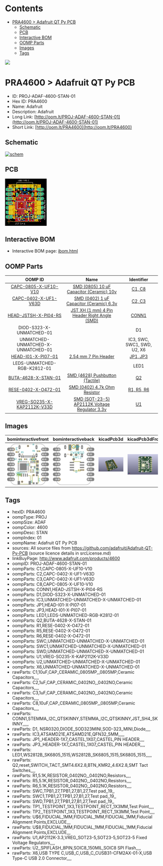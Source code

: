 



Contents
========

* [PRA4600 > Adafruit QT Py PCB](#pra4600--adafruit-qt-py-pcb)
	* [Schematic](#schematic)
	* [PCB](#pcb)
	* [Interactive BOM](#interactive-bom)
	* [OOMP Parts](#oomp-parts)
	* [Images](#images)
	* [Tags](#tags)
  
![][im]
# PRA4600 > Adafruit QT Py PCB

- ID: PROJ-ADAF-4600-STAN-01
- Hex ID: PRA4600
- Name: Adafruit
- Description: Adafruit
- Long Link: [http://oom.lt/PROJ-ADAF-4600-STAN-01](http://oom.lt/PROJ-ADAF-4600-STAN-01)
- Short Link: [http://oom.lt/PRA4600](http://oom.lt/PRA4600)

## Schematic
  
[![schem](eagleSchemImage.png)](eagleSchemImage.png)
## PCB
  
[![pcb](eagleImage.png)](eagleImage.png)
## Interactive BOM

- Interactive BOM page: [ibom.html](https://htmlpreview.github.io/?https://github.com/oomlout/oomlout_OOMP_projects/blob/main/PROJ-ADAF-4600-STAN-01/kicad/bom/ibom.html)

## OOMP Parts
  

|OOMP ID|Name|Identifier|
| :---: | :---: | :---: |
|[CAPC-0805-X-UF10-V10](https://github.com/oomlout/oomlout_OOMP_parts/tree/main/CAPC-0805-X-UF10-V10/)|[SMD (0805) 10 uF Capacitor (Ceramic) 10v](https://github.com/oomlout/oomlout_OOMP_parts/tree/main/CAPC-0805-X-UF10-V10/)|[C1, C8](https://github.com/oomlout/oomlout_OOMP_parts/tree/main/CAPC-0805-X-UF10-V10/)|
|[CAPC-0402-X-UF1-V63D](https://github.com/oomlout/oomlout_OOMP_parts/tree/main/CAPC-0402-X-UF1-V63D/)|[SMD (0402) 1 uF Capacitor (Ceramic) 6.3v](https://github.com/oomlout/oomlout_OOMP_parts/tree/main/CAPC-0402-X-UF1-V63D/)|[C2, C3](https://github.com/oomlout/oomlout_OOMP_parts/tree/main/CAPC-0402-X-UF1-V63D/)|
|[HEAD-JSTSH-X-PI04-RS](https://github.com/oomlout/oomlout_OOMP_parts/tree/main/HEAD-JSTSH-X-PI04-RS/)|[JST XH (1 mm) 4 Pin Header Right Angle (SMD)](https://github.com/oomlout/oomlout_OOMP_parts/tree/main/HEAD-JSTSH-X-PI04-RS/)|[CONN1](https://github.com/oomlout/oomlout_OOMP_parts/tree/main/HEAD-JSTSH-X-PI04-RS/)|
|DIOD-S323-X-UNMATCHED-01||D1|
|UNMATCHED-UNMATCHED-X-UNMATCHED-01||IC3, SWC, SWC1, SWD, U2, X6|
|[HEAD-I01-X-PI07-01](https://github.com/oomlout/oomlout_OOMP_parts/tree/main/HEAD-I01-X-PI07-01/)|[2.54 mm 7 Pin Header](https://github.com/oomlout/oomlout_OOMP_parts/tree/main/HEAD-I01-X-PI07-01/)|[JP1, JP3](https://github.com/oomlout/oomlout_OOMP_parts/tree/main/HEAD-I01-X-PI07-01/)|
|LEDS-UNMATCHED-RGB-K2812-01||LED1|
|[BUTA-4628-X-STAN-01](https://github.com/oomlout/oomlout_OOMP_parts/tree/main/BUTA-4628-X-STAN-01/)|[SMD (4628) Pushbutton (Tactile)](https://github.com/oomlout/oomlout_OOMP_parts/tree/main/BUTA-4628-X-STAN-01/)|[Q2](https://github.com/oomlout/oomlout_OOMP_parts/tree/main/BUTA-4628-X-STAN-01/)|
|[RESE-0402-X-O472-01](https://github.com/oomlout/oomlout_OOMP_parts/tree/main/RESE-0402-X-O472-01/)|[SMD (0402) 4.7k Ohm Resistor](https://github.com/oomlout/oomlout_OOMP_parts/tree/main/RESE-0402-X-O472-01/)|[R1, R5, R6](https://github.com/oomlout/oomlout_OOMP_parts/tree/main/RESE-0402-X-O472-01/)|
|[VREG-SO235-X-KAP2112K-V33D](https://github.com/oomlout/oomlout_OOMP_parts/tree/main/VREG-SO235-X-KAP2112K-V33D/)|[SMD (SOT-23-5) AP2112K Voltage Regulator 3.3v](https://github.com/oomlout/oomlout_OOMP_parts/tree/main/VREG-SO235-X-KAP2112K-V33D/)|[U1](https://github.com/oomlout/oomlout_OOMP_parts/tree/main/VREG-SO235-X-KAP2112K-V33D/)|

## Images
  
  

|bominteractivefront|bominteractiveback|kicadPcb3d|kicadPcb3dFront|kicadPcb3dBack|eagleImage|eagleSchemImage|pcbdraw|pcbdrawback|
| :---: | :---: | :---: | :---: | :---: | :---: | :---: | :---: | :---: |
|[![bominteractivefront](bomFront_140.png)](bomFront.png)|[![bominteractiveback](bomBack_140.png)](bomBack.png)|[![kicadPcb3d](kicadPcb3d_140.png)](kicadPcb3d.png)|[![kicadPcb3dFront](kicadPcb3dFront_140.png)](kicadPcb3dFront.png)|[![kicadPcb3dBack](kicadPcb3dBack_140.png)](kicadPcb3dBack.png)|[![eagleImage](eagleImage_140.png)](eagleImage.png)|[![eagleSchemImage](eagleSchemImage_140.png)](eagleSchemImage.png)|[![pcbdraw](pcbdraw_140.png)](pcbdraw.png)|[![pcbdrawback](pcbdrawBack_140.png)](pcbdrawBack.png)|

## Tags

- hexID: PRA4600
- oompType: PROJ
- oompSize: ADAF
- oompColor: 4600
- oompDesc: STAN
- oompIndex: 01
- oompName: Adafruit QT Py PCB
- sources: All source files from https://github.com/adafruit/Adafruit-QT-Py-PCB (source licence details in srcLicense.md)
- linkBuyPage: http://www.adafruit.com/products/4600
- oompID: PROJ-ADAF-4600-STAN-01
- oompParts: C1,CAPC-0805-X-UF10-V10
- oompParts: C2,CAPC-0402-X-UF1-V63D
- oompParts: C3,CAPC-0402-X-UF1-V63D
- oompParts: C8,CAPC-0805-X-UF10-V10
- oompParts: CONN1,HEAD-JSTSH-X-PI04-RS
- oompParts: D1,DIOD-S323-X-UNMATCHED-01
- oompParts: IC3,UNMATCHED-UNMATCHED-X-UNMATCHED-01
- oompParts: JP1,HEAD-I01-X-PI07-01
- oompParts: JP3,HEAD-I01-X-PI07-01
- oompParts: LED1,LEDS-UNMATCHED-RGB-K2812-01
- oompParts: Q2,BUTA-4628-X-STAN-01
- oompParts: R1,RESE-0402-X-O472-01
- oompParts: R5,RESE-0402-X-O472-01
- oompParts: R6,RESE-0402-X-O472-01
- oompParts: SWC,UNMATCHED-UNMATCHED-X-UNMATCHED-01
- oompParts: SWC1,UNMATCHED-UNMATCHED-X-UNMATCHED-01
- oompParts: SWD,UNMATCHED-UNMATCHED-X-UNMATCHED-01
- oompParts: U1,VREG-SO235-X-KAP2112K-V33D
- oompParts: U2,UNMATCHED-UNMATCHED-X-UNMATCHED-01
- oompParts: X6,UNMATCHED-UNMATCHED-X-UNMATCHED-01
- rawParts: C1,10uF,CAP_CERAMIC_0805MP,_0805MP,Ceramic Capacitors,,,,
- rawParts: C2,1uF,CAP_CERAMIC_0402NO,_0402NO,Ceramic Capacitors,,,,
- rawParts: C3,1uF,CAP_CERAMIC_0402NO,_0402NO,Ceramic Capacitors,,,,
- rawParts: C8,10uF,CAP_CERAMIC_0805MP,_0805MP,Ceramic Capacitors,,,,
- rawParts: CONN1,STEMMA_I2C_QTSKINNY,STEMMA_I2C_QTSKINNY,JST_SH4_SKINNY,,,,,
- rawParts: D1,  NSR0320,DIODE_SOD323MINI,SOD-323_MINI,Diode,,,,
- rawParts: IC3,ATSAMD21E,ATSAMD21E,QFN32_5MM,,,,,
- rawParts: JP1,,HEADER-1X7_CASTEL,1X07_CASTEL,PIN HEADER,,,,
- rawParts: JP3,,HEADER-1X7_CASTEL,1X07_CASTEL,PIN HEADER,,,,
- rawParts: LED1,WS2812B_SK6805_1515,WS2812B_SK6805_1515,SK6805_1515,,,,,
- rawParts: Q2,reset,SWITCH_TACT_SMT4.6X2.8,BTN_KMR2_4.6X2.8,SMT Tact Switches,,,,
- rawParts: R1,5.1K,RESISTOR_0402NO,_0402NO,Resistors,,,,
- rawParts: R5,5.1K,RESISTOR_0402NO,_0402NO,Resistors,,,,
- rawParts: R6,5.1K,RESISTOR_0402NO,_0402NO,Resistors,,,,
- rawParts: SWC,TPB1,27,TPB1,27,B1,27,Test pad,,19,,
- rawParts: SWC1,TPB1,27,TPB1,27,B1,27,Test pad,,19,,
- rawParts: SWD,TPB1,27,TPB1,27,B1,27,Test pad,,19,,
- rawParts: TP1,,TESTPOINT_1X3,TESTPOINT_RECT_1X3MM,Test Point,,,,
- rawParts: TP2,,TESTPOINT_1X3,TESTPOINT_RECT_1X3MM,Test Point,,,,
- rawParts: U$6,FIDUCIAL_1MM,FIDUCIAL_1MM,FIDUCIAL_1MM,Fiducial Alignment Points,EXCLUDE,,,
- rawParts: U$8,FIDUCIAL_1MM,FIDUCIAL_1MM,FIDUCIAL_1MM,Fiducial Alignment Points,EXCLUDE,,,
- rawParts: U1,AP2112K-3.3,VREG_SOT23-5,SOT23-5,SOT23-5 Fixed Voltage Regulators,,,,
- rawParts: U2,,SPIFLASH_8PIN,SOIC8_150MIL,SOIC8 SPI Flash,,,,
- rawParts: X6,USB TYPE C,USB_C,USB_C_CUSB31-CFM2AX-01-X,USB Type-C USB 2.0 Connector,,,,



[im]: kicadPcb3d_450.png

